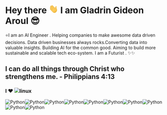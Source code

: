 # Hey there <img src = "https://raw.githubusercontent.com/ABSphreak/ABSphreak/master/gifs/Hi.gif" width = 30px></img> I am Gladrin Gideon Aroul :sunglasses:
:star:I am an AI Engineer . Helping companies to make awesome data driven decisions. Data driven businesses always rocks.Converting data into valuable insights. Building AI for the common good. Aiming to build more sustainable and scalable tech eco-system. I am a Futurist  . 
✨✨
## I can do all things through Christ who strengthens me. - Philippians 4:13
### I :heart: <img alt="linux" src="https://img.shields.io/badge/Linux-FCC624?style=for-the-badge&logo=linux&logoColor=black"/>
<img alt = "Python" src = "https://img.shields.io/badge/Python-FFD43B?style=for-the-badge&logo=python&logoColor=black"/><img alt = "Python" src = "https://img.shields.io/badge/Keras-D00000?style=for-the-badge&logo=Keras&logoColor=white"/><img alt = "Python" src = "https://img.shields.io/badge/Numpy-777BB4?style=for-the-badge&logo=numpy&logoColor=white"/><img alt = "Python" src = "https://img.shields.io/badge/Pandas-2C2D72?style=for-the-badge&logo=pandas&logoColor=white"/><img alt = "Python" src = "https://img.shields.io/badge/Plotly-239120?style=for-the-badge&logo=plotly&logoColor=white"/><img alt = "Python" src = "https://img.shields.io/badge/PyTorch-EE4C2C?style=for-the-badge&logo=PyTorch&logoColor=white"/><img alt = "Python" src = "https://img.shields.io/badge/scikit_learn-F7931E?style=for-the-badge&logo=scikit-learn&logoColor=white"/><img alt = "Python" src = "https://img.shields.io/badge/Streamlit-FF4B4B?style=for-the-badge&logo=Streamlit&logoColor=whitee"/><img alt = "Python" src = "https://img.shields.io/badge/Visual_Studio_Code-0078D4?style=for-the-badge&logo=visual%20studio%20code&logoColor=white"/><img alt = "Python" src = "https://img.shields.io/badge/VIM-%2311AB00.svg?&style=for-the-badge&logo=vim&logoColor=white"/>



